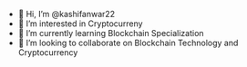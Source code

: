 - 👋 Hi, I’m @kashifanwar22
- 👀 I’m interested in Cryptocurreny
- 🌱 I’m currently learning Blockchain Specialization
- 💞️ I’m looking to collaborate on Blockchain Technology and Cryptocurrency


<!---
kashifanwar22/kashifanwar22 is a ✨ special ✨ repository because its `README.md` (this file) appears on your GitHub profile.
You can click the Preview link to take a look at your changes.
--->
